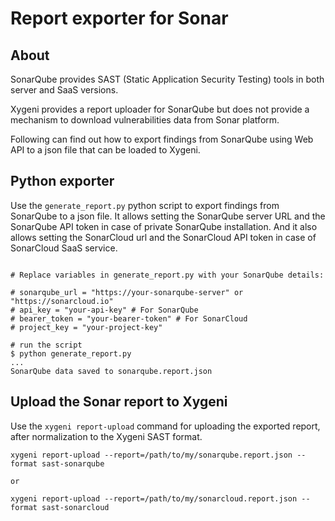 # Report exporter for Sonar

## About

SonarQube provides SAST (Static Application Security Testing) tools in both server and SaaS versions. 

Xygeni provides a report uploader for SonarQube but does not provide a mechanism to download vulnerabilities data from Sonar platform.

Following can find out how to export findings from SonarQube using Web API to a json file that can be loaded to Xygeni.


## Python exporter

Use the `generate_report.py` python script to export findings from SonarQube to a json file.
It allows setting the SonarQube server URL and the SonarQube API token in case of private SonarQube installation. And it also allows setting the SonarCloud url and the SonarCloud API token in case of SonarCloud SaaS service.


```console

# Replace variables in generate_report.py with your SonarQube details:

# sonarqube_url = "https://your-sonarqube-server" or "https://sonarcloud.io"
# api_key = "your-api-key" # For SonarQube
# bearer_token = "your-bearer-token" # For SonarCloud
# project_key = "your-project-key"

# run the script
$ python generate_report.py
...
SonarQube data saved to sonarqube.report.json

```


## Upload the Sonar report to Xygeni

Use the `xygeni report-upload` command for uploading the exported report, after normalization to the Xygeni SAST format.

```
xygeni report-upload --report=/path/to/my/sonarqube.report.json --format sast-sonarqube

or 

xygeni report-upload --report=/path/to/my/sonarcloud.report.json --format sast-sonarcloud

```

